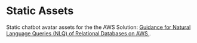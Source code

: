 # Static Assets
Static chatbot avatar assets for the the AWS Solution: [Guidance for Natural Language Queries (NLQ) of Relational Databases on AWS
](https://github.com/aws-solutions-library-samples/guidance-for-natural-language-queries-of-relational-databases-on-aws).

